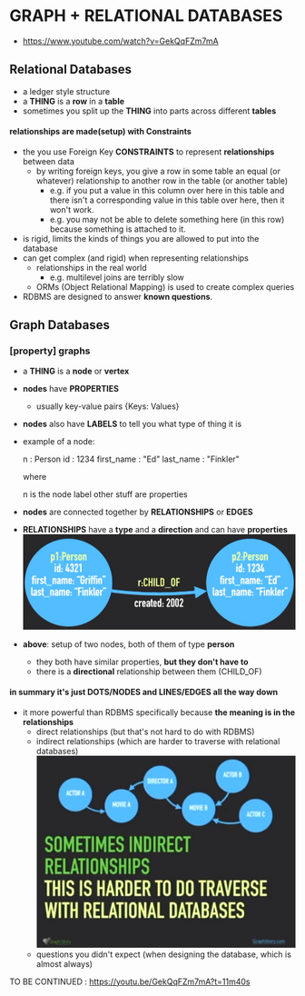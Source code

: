 # GRAPH + RELATIONAL DATABASES
- https://www.youtube.com/watch?v=GekQqFZm7mA

## Relational Databases
- a ledger style structure
- a **THING** is a **row** in a **table**
- sometimes you split up the **THING** into parts across different **tables**

#### relationships are made(setup) with Constraints

- the you use Foreign Key **CONSTRAINTS** to represent **relationships** between data
	- by writing foreign keys, you give a row in some table an equal (or whatever) relationship to another row in the table (or another table)
		- e.g. if you put a value in this column over here in this table and there isn't a corresponding value in this table over here, then it won't work.
		- e.g. you may not be able to delete something here (in this row) because something is attached to it.
- is rigid, limits the kinds of things you are allowed to put into the database
- can get complex (and rigid) when representing relationships
	- relationships in the real world
		- e.g. multilevel joins are terribly slow
	- ORMs (Object Relational Mapping) is used to create complex queries
- RDBMS are designed to answer **known questions**.

## Graph Databases
### \[property\] graphs
- a **THING** is a **node** or **vertex**
- **nodes** have **PROPERTIES**
	- usually key-value pairs {Keys: Values}
- **nodes** also have **LABELS** to tell you what type of thing it is
- example of a node:

	n : Person
	id : 1234
	first_name : "Ed"
	last_name : "Finkler"
	
	where

	n is the node label
	other stuff are properties
- **nodes** are connected together by **RELATIONSHIPS** or **EDGES**
- **RELATIONSHIPS** have a **type** and a **direction** and can have **properties**
![node example](./images/node-example.png)
- __above__: setup of two nodes, both of them of type **person**
	- they both have similar properties, **but they don't have to**
	- there is a **directional** relationship between them (CHILD_OF)

#### in summary it's just **DOTS/NODES** and **LINES/EDGES** all the way down

- it more powerful than RDBMS specifically because **the meaning is in the relationships**
	- direct relationships (but that's not hard to do with RDBMS)
	- indirect relationships (which are harder to traverse with relational databases)
	![indirect relationships](./images/indirect-relationships.png)
	- questions you didn't expect (when designing the database, which is almost always)

TO BE CONTINUED : https://youtu.be/GekQqFZm7mA?t=11m40s